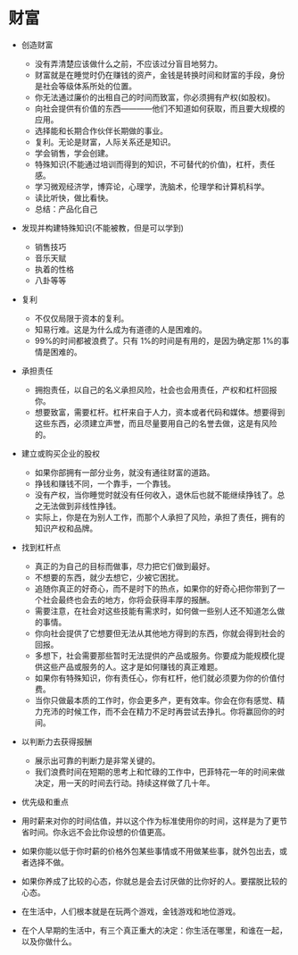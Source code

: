 # 财富

- 创造财富

  - 没有弄清楚应该做什么之前，不应该过分盲目地努力。
  - 财富就是在睡觉时仍在赚钱的资产，金钱是转换时间和财富的手段，身份是社会等级体系所处的位置。
  - 你无法通过廉价的出租自己的时间而致富，你必须拥有产权(如股权)。
  - 向社会提供有价值的东西————他们不知道如何获取，而且要大规模的应用。
  - 选择能和长期合作伙伴长期做的事业。
  - 复利。无论是财富，人际关系还是知识。
  - 学会销售，学会创建。
  - 特殊知识(不能通过培训而得到的知识，不可替代的价值)，杠杆，责任感。
  - 学习微观经济学，博弈论，心理学，洗脑术，伦理学和计算机科学。
  - 读比听快，做比看快。
  - 总结：产品化自己

- 发现并构建特殊知识(不能被教，但是可以学到)

  - 销售技巧
  - 音乐天赋
  - 执着的性格
  - 八卦等等

- 复利

  - 不仅仅局限于资本的复利。
  - 知易行难。这是为什么成为有道德的人是困难的。
  - 99%的时间都被浪费了。只有 1%的时间是有用的，是因为确定那 1%的事情是困难的。

- 承担责任

  - 拥抱责任，以自己的名义承担风险，社会也会用责任，产权和杠杆回报你。
  - 想要致富，需要杠杆。杠杆来自于人力，资本或者代码和媒体。想要得到这些东西，必须建立声誉，而且尽量要用自己的名誉去做，这是有风险的。

- 建立或购买企业的股权

  - 如果你部拥有一部分业务，就没有通往财富的道路。
  - 挣钱和赚钱不同，一个靠手，一个靠钱。
  - 没有产权，当你睡觉时就没有任何收入，退休后也就不能继续挣钱了。总之无法做到非线性挣钱。
  - 实际上，你是在为别人工作，而那个人承担了风险，承担了责任，拥有的知识产权和品牌。

- 找到杠杆点

  - 真正的为自己的目标而做事，尽力把它们做到最好。
  - 不想要的东西，就少去想它，少被它困扰。
  - 追随你真正的好奇心，而不是时下的热点，如果你的好奇心把你带到了一个社会最终也会去的地方，你将会获得丰厚的报酬。
  - 需要注意，在社会对这些技能有需求时，如何做一些别人还不知道怎么做的事情。
  - 你向社会提供了它想要但无法从其他地方得到的东西，你就会得到社会的回报。
  - 多想下，社会需要那些暂时无法提供的产品或服务。你要成为能规模化提供这些产品或服务的人。这才是如何赚钱的真正难题。
  - 如果你有特殊知识，你有责任心，你有杠杆，他们就必须要为你的价值付费。
  - 当你只做最本质的工作时，你会更多产，更有效率。你会在你有感觉、精力充沛的时候工作，而不会在精力不足时再尝试去挣扎。你将赢回你的时间。

- 以判断力去获得报酬

  - 展示出可靠的判断力是非常关键的。
  - 我们浪费时间在短期的思考上和忙碌的工作中，巴菲特花一年的时间来做决定，用一天的时间去行动。持续这样做了几十年。

- 优先级和重点

- 用时薪来对你的时间估值，并以这个作为标准使用你的时间，这样是为了更节省时间。你永远不会比你设想的价值更高。
- 如果你能以低于你时薪的价格外包某些事情或不用做某些事，就外包出去，或者选择不做。
- 如果你养成了比较的心态，你就总是会去讨厌做的比你好的人。要摆脱比较的心态。
- 在生活中，人们根本就是在玩两个游戏，金钱游戏和地位游戏。
- 在个人早期的生活中，有三个真正重大的决定：你生活在哪里，和谁在一起，以及你做什么。
